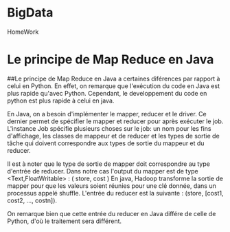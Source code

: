 # BigData
HomeWork

# Le principe de Map Reduce en Java

##Le principe de Map Reduce en Java a certaines diférences par rapport à celui en Python.
En effet, on remarque que l'exécution du code en Java est plus rapide qu'avec Python.
Cependant, le developpement du code en python est plus rapide à celui en java.

En Java, on a besoin d'implémenter le mapper, reducer et le driver.
Ce dernier permet de spécifier le mapper et reducer pour après exécuter le job.
L'instance Job spécifie plusieurs choses sur le job: un nom pour les fins d'affichage,
les classes de mappeur et de reducer et les types de sortie de tâche 
qui doivent correspondre aux types de sortie du mappeur et du reducer.

Il est à noter que le type de sortie de mapper doit correspondre au type d'entrée de reducer.
Dans notre cas l'output du mapper est de type <Text,FloatWritable> : ( store, cost )
En java, Hadoop transforme la sortie de mapper pour que les valeurs soient réunies 
pour une clé donnée, dans un processus appelé shuffle.
L'entrée du reducer est la suivante : (store, [cost1, cost2, ..., costn]).

On remarque bien que cette entrée du reducer en Java différe de celle de Python, 
d'où le traitement sera différent.






